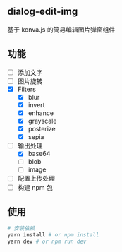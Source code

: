 <!--
 * @Author: June
 * @Description:
 * @Date: 2023-01-17 12:46:35
 * @LastEditors: June
 * @LastEditTime: 2023-03-03 00:10:21
-->

## dialog-edit-img

基于 konva.js 的简易编辑图片弹窗组件

## 功能

-   [ ] 添加文字
-   [ ] 图片旋转
-   [x] Filters
    -   [x] blur
    -   [x] invert
    -   [x] enhance
    -   [x] grayscale
    -   [x] posterize
    -   [x] sepia
-   [ ] 输出处理
    -   [x] base64
    -   [ ] blob
    -   [ ] image
-   [ ] 配置上传处理
-   [ ] 构建 npm 包

## 使用

```bash
# 安装依赖
yarn install # or npm install
yarn dev # or npm run dev
```
